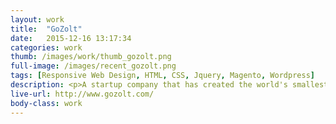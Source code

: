 ```yaml
---
layout: work
title:  "GoZolt"
date:   2015-12-16 13:17:34
categories: work
thumb: /images/work/thumb_gozolt.png
full-image: /images/recent_gozolt.png
tags: [Responsive Web Design, HTML, CSS, Jquery, Magento, Wordpress]
description: <p>A startup company that has created the world's smallest, lightest laptop charger.</p><p>GoZolt collaborated with the Evolve marketing team to create an e-commerce site built with Magento.</p><p>Our responsibilities were mainly involved with Front End Development requiring frequent updates and consultation.</p>
live-url: http://www.gozolt.com/
body-class: work
---
```



